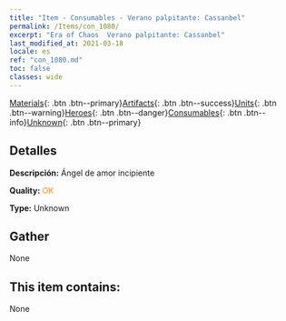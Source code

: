 ```yaml
---
title: "Item - Consumables - Verano palpitante: Cassanbel"
permalink: /Items/con_1080/
excerpt: "Era of Chaos  Verano palpitante: Cassanbel"
last_modified_at: 2021-03-18
locale: es
ref: "con_1080.md"
toc: false
classes: wide
---
```

 [Materials](/es/Items/){: .btn .btn--primary}[Artifacts](/es/Items/Artifacts/){: .btn .btn--success}[Units](/es/Items/Units/){: .btn .btn--warning}[Heroes](/es/Items/Heroes/){: .btn .btn--danger}[Consumables](/es/Items/Consumables/){: .btn .btn--info}[Unknown](/es/Items/Unknown/){: .btn .btn--primary}

## Detalles
 **Descripción:** Ángel de amor incipiente

 **Quality:** <span style="color: #FF8C00">OK</span>

 **Type:** Unknown

## Gather

  None

## This item contains:

  None

